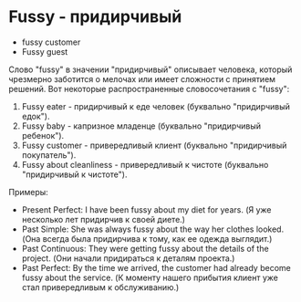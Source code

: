 # Fussy - придирчивый

- fussy customer
- Fussy guest

Слово "fussy" в значении "придирчивый" описывает человека, который чрезмерно заботится о мелочах или имеет сложности с принятием решений. Вот некоторые распространенные словосочетания с "fussy":

1. Fussy eater - придирчивый к еде человек (буквально "придирчивый едок").
2. Fussy baby - капризное младенце (буквально "придирчивый ребенок").
3. Fussy customer - привередливый клиент (буквально "придирчивый покупатель").
4. Fussy about cleanliness - привередливый к чистоте (буквально "придирчивый к чистоте").

Примеры:

- Present Perfect: I have been fussy about my diet for years. (Я уже несколько лет придирчив к своей диете.)
- Past Simple: She was always fussy about the way her clothes looked. (Она всегда была придирчива к тому, как ее одежда выглядит.)
- Past Continuous: They were getting fussy about the details of the project. (Они начали придираться к деталям проекта.)
- Past Perfect: By the time we arrived, the customer had already become fussy about the service. (К моменту нашего прибытия клиент уже стал привередливым к обслуживанию.)
